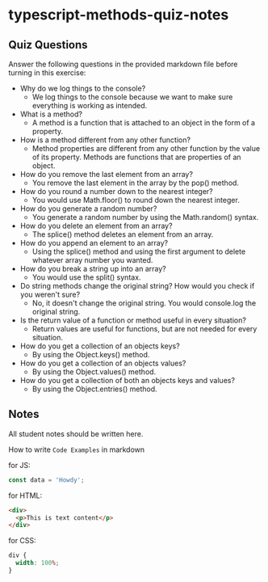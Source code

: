# typescript-methods-quiz-notes

## Quiz Questions

Answer the following questions in the provided markdown file before turning in this exercise:

- Why do we log things to the console?
  - We log things to the console because we want to make sure everything is working as intended.
- What is a method?
  - A method is a function that is attached to an object in the form of a property.
- How is a method different from any other function?
  - Method properties are different from any other function by the value of its property. Methods are functions that are properties of an object.
- How do you remove the last element from an array?
  - You remove the last element in the array by the pop() method.
- How do you round a number down to the nearest integer?
  - You would use Math.floor() to round down the nearest integer.
- How do you generate a random number?
  - You generate a random number by using the Math.random() syntax.
- How do you delete an element from an array?
  - The splice() method deletes an element from an array.
- How do you append an element to an array?
  - Using the splice() method and using the first argument to delete whatever array number you wanted.
- How do you break a string up into an array?
  - You would use the split() syntax.
- Do string methods change the original string? How would you check if you weren't sure?
  - No, it doesn't change the original string. You would console.log the original string.
- Is the return value of a function or method useful in every situation?
  - Return values are useful for functions, but are not needed for every situation.
- How do you get a collection of an objects keys?
  - By using the Object.keys() method.
- How do you get a collection of an objects values?
  - By using the Object.values() method.
- How do you get a collection of both an objects keys and values?
  - By using the Object.entries() method.

## Notes

All student notes should be written here.

How to write `Code Examples` in markdown

for JS:

```javascript
const data = 'Howdy';
```

for HTML:

```html
<div>
  <p>This is text content</p>
</div>
```

for CSS:

```css
div {
  width: 100%;
}
```
